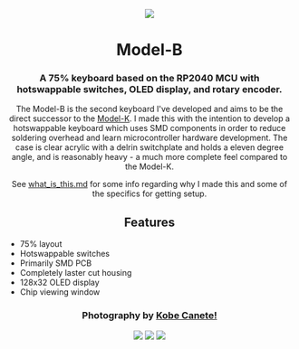 <div align="center">

![](https://i.imgur.com/Dnahtl8.jpeg)

# Model-B

### A 75% keyboard based on the RP2040 MCU with hotswappable switches, OLED display, and rotary encoder.

The Model-B is the second keyboard I've developed and aims to be the direct successor to the [Model-K](https://github.com/TrojanPinata/Model-K-Pico). I made this with the intention to develop a hotswappable keyboard which uses SMD components in order to reduce soldering overhead and learn microcontroller hardware development. The case is clear acrylic with a delrin switchplate and holds a eleven degree angle, and is reasonably heavy - a much more complete feel compared to the Model-K. 

See [what_is_this.md](what_is_this.md) for some info regarding why I made this and some of the specifics for getting setup.


## Features

<div align="left">

* 75% layout
* Hotswappable switches
* Primarily SMD PCB
* Completely laster cut housing
* 128x32 OLED display
* Chip viewing window

</div>

### Photography by [Kobe Canete!](https://www.kobebrian.com/)

![](https://i.imgur.com/6GueeRv.jpeg)
![](https://i.imgur.com/JeyrcR8.jpeg)
![](https://i.imgur.com/EWVLfGG.png)

</div>